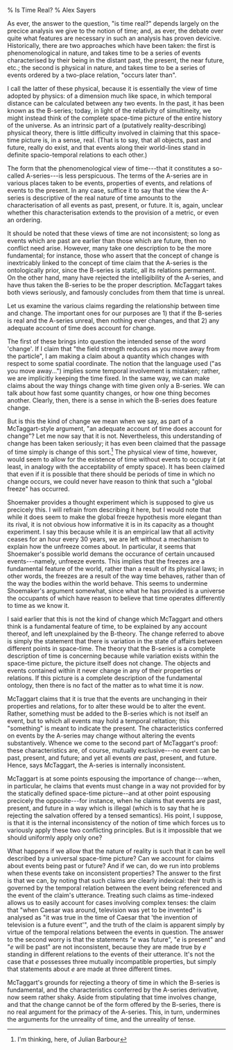 % Is Time Real?
% Alex Sayers

As ever, the answer to the question, "is time real?" depends largely on the
precice analysis we give to the notion of time; and, as ever, the debate over
quite what features are necessary in such an analysis has proven devicive.
Historically, there are two approaches which have been taken: the first is
phenomenological in nature, and takes time to be a series of events
characterised by their being in the distant past, the present, the near future,
etc.; the second is physical in nature, and takes time to be a series of events
ordered by a two-place relation, "occurs later than".

I call the latter of these physical, because it is essentially the view of time
adopted by physics: of a dimension much like space, in which temporal distance
can be calculated between any two events. In the past, it has been known as the
B-series; today, in light of the relativity of simultineity, we might instead
think of the complete space-time picture of the entire history of the universe.
As an intrinsic part of a (putatively reality-describing) physical theory,
there is little difficulty involved in claiming that this space-time picture
is, in a sense, real. (That is to say, that all objects, past and future,
really do exist, and that events along their world-lines stand in definite
spacio-temporal relations to each other.)

The form that the phenomenological view of time---that it constitutes a
so-called A-series---is less perspicuous. The terms of the A-series are in
various places taken to be events, properties of events, and relations of
events to the present. In any case, suffice it to say that the view the
A-series is descriptive of the real nature of time amounts to the
characterisation of all events as past, present, or future. It is, again,
unclear whether this characterisation extends to the provision of a metric, or
even an ordering.

It should be noted that these views of time are not inconsistent; so long as
events which are past are earlier than those which are future, then no conflict
need arise. However, many take one description to be the more fundamental; for
instance, those who assert that the concept of change is inextricably linked to
the concept of time claim that the A-series is the ontologically prior, since
the B-series is static, all its relations permanent. On the other hand, many
have rejected the intelligibility of the A-series, and have thus taken the
B-series to be the proper description. McTaggart takes both views seriously,
and famously concludes from them that time is unreal.

Let us examine the various claims regarding the relationship between time and
change. The important ones for our purposes are 1) that if the B-series is real
and the A-series unreal, then nothing ever changes, and that 2) any adequate
account of time does account for change.

The first of these brings into question the intended sense of the word
'change'. If I claim that "the field strength reduces as you move away from the
particle", I am making a claim about a quantity which changes with respect to
some spatial coordinate. The notion that the language used ("as you move
away...") implies some temporal involvement is mistaken; rather, we are
implicitly keeping the time fixed. In the same way, we can make claims about
the way things change with time given only a B-series. We can talk about how
fast some quantity changes, or how one thing becomes another. Clearly, then,
there is a sense in which the B-series does feature change.

But is this the kind of change we mean when we say, as part of a
McTaggart-style argument, "an adequate account of time does account for
change"? Let me now say that it is not. Nevertheless, this understanding of
change has been taken seriously; it has even been claimed that the passage of
time simply is change of this sort.[^1] The physical view of time, however,
would seem to allow for the existence of time without events to occupy it (at
least, in analogy with the acceptability of empty space). It has been claimed
that even if it is possible that there should be periods of time in which no
change occurs, we could never have reason to think that such a "global freeze"
has occurred.

Shoemaker provides a thought experiment which is supposed to give us precicely
this. I will refrain from describing it here, but I would note that while it
does seem to make the global freeze hypothesis more elegant than its rival, it
is not obvious how informative it is in its capacity as a thought experiment. I
say this because while it is an empirical law that all activity ceases for an
hour every 30 years, we are left without a mechanism to explain how the
unfreeze comes about. In particular, it seems that Shoemaker's possible world
demans the occurance of certain uncaused events---namely, unfreeze events. This
implies that the freezes are a fundamental feature of the world, rather than a
result of its physical laws; in other words, the freezes are a result of the
way time behaves, rather than of the way the bodies within the world behave.
This seems to undermine Shoemaker's argument somewhat, since what he has
provided is a universe the occupants of which have reason to believe that time
operates differently to time as we know it.

I said earlier that this is not the kind of change which McTaggart and others
think is a fundamental feature of time, to be explained by any account thereof,
and left unexplained by the B-theory. The change referred to above is simply
the statement that there is variation in the state of affairs between different
points in space-time. The theory that the B-series is a complete description of
time is concerning because while variation exists within the space-time
picture, the picture itself does not change. The objects and events contained
within it never change in any of their properties or relations. If this picture
is a complete description of the fundamental ontology, then there is no fact of
the matter as to what time it is _now_.

McTaggart claims that it is true that the events are unchanging in their
properties and relations, for to alter these would be to alter the event.
Rather, something must be added to the B-series which is not itself an event,
but to which all events may hold a temporal reltation; this "something" is
meant to indicate the present. The characteristics conferred on events by the
A-series may change without altering the events substantively. Whence we come
to the second part of McTaggart's proof: these characteristics are, of course,
mutually exclusive---no event can be past, present, and future; and yet all
events _are_ past, present, and future. Hence, says McTaggart, the A-series is
internally inconsistent.

McTaggart is at some points espousing the importance of change---when, in
particular, he claims that events must change in a way not provided for by the
statically defined space-time picture--and at other point espousing precicely
the opposite---for instance, when he claims that events are past, present, and
future in a way which is illegal (which is to say that he is rejecting the
salvation offered by a tensed semantics). His point, I suppose, is that it is
the internal inconsistency of the notion of time which forces us to variously
apply these two conflicting principles. But is it impossible that we should
uniformly apply only one?

What happens if we allow that the nature of reality is such that it can be well
described by a universal space-time picture? Can we account for claims about
events being past or future? And if we can, do we run into problems when these
events take on inconsistent properties? The answer to the first is that we can,
by noting that such claims are clearly indexical: their truth is governed by
the temporal relation between the event being referenced and the event of the
claim's utterance. Treating such claims as time-indexed allows us to easily
account for cases involving complex tenses: the claim that "when Caesar was
around, television was yet to be invented" is analysed as "it was true in the
time of Caesar that 'the invention of television is a future event'", and the
truth of the claim is apparent simply by virtue of the temporal relations
between the events in question. The answer to the second worry is that the
statements "$e$ was future", "$e$ is present" and "$e$ will be past" are not
inconsistent, because they are made true by $e$ standing in different relations
to the events of their utterance. It's not the case that $e$ possesses three
mutually incompatible properties, but simply that statements about $e$ are made
at three different times.

McTaggart's grounds for rejecting a theory of time in which the B-series is
fundamental, and the characteristics conferred by the A-series derivative, now
seem rather shaky. Aside from stipulating that time involves change, and that
the change cannot be of the form offered by the B-series, there is no real
argument for the primacy of the A-series. This, in turn, undermines the
arguments for the unreality of time, and the unreality of tense.


[^1]: I'm thinking, here, of Julian Barbour
